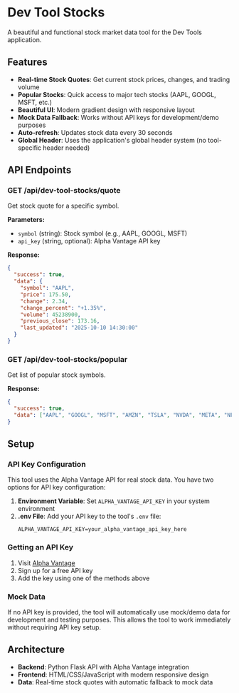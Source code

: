 # Dev Tool Stocks

A beautiful and functional stock market data tool for the Dev Tools application.

## Features

- **Real-time Stock Quotes**: Get current stock prices, changes, and trading volume
- **Popular Stocks**: Quick access to major tech stocks (AAPL, GOOGL, MSFT, etc.)
- **Beautiful UI**: Modern gradient design with responsive layout
- **Mock Data Fallback**: Works without API keys for development/demo purposes
- **Auto-refresh**: Updates stock data every 30 seconds
- **Global Header**: Uses the application's global header system (no tool-specific header needed)

## API Endpoints

### GET /api/dev-tool-stocks/quote
Get stock quote for a specific symbol.

**Parameters:**
- `symbol` (string): Stock symbol (e.g., AAPL, GOOGL, MSFT)
- `api_key` (string, optional): Alpha Vantage API key

**Response:**
```json
{
  "success": true,
  "data": {
    "symbol": "AAPL",
    "price": 175.50,
    "change": 2.34,
    "change_percent": "+1.35%",
    "volume": 45238900,
    "previous_close": 173.16,
    "last_updated": "2025-10-10 14:30:00"
  }
}
```

### GET /api/dev-tool-stocks/popular
Get list of popular stock symbols.

**Response:**
```json
{
  "success": true,
  "data": ["AAPL", "GOOGL", "MSFT", "AMZN", "TSLA", "NVDA", "META", "NFLX"]
}
```

## Setup

### API Key Configuration

This tool uses the Alpha Vantage API for real stock data. You have two options for API key configuration:

1. **Environment Variable**: Set `ALPHA_VANTAGE_API_KEY` in your system environment
2. **.env File**: Add your API key to the tool's `.env` file:
   ```
   ALPHA_VANTAGE_API_KEY=your_alpha_vantage_api_key_here
   ```

### Getting an API Key

1. Visit [Alpha Vantage](https://www.alphavantage.co/support/#api-key)
2. Sign up for a free API key
3. Add the key using one of the methods above

### Mock Data

If no API key is provided, the tool will automatically use mock/demo data for development and testing purposes. This allows the tool to work immediately without requiring API key setup.

## Architecture

- **Backend**: Python Flask API with Alpha Vantage integration
- **Frontend**: HTML/CSS/JavaScript with modern responsive design
- **Data**: Real-time stock quotes with automatic fallback to mock data